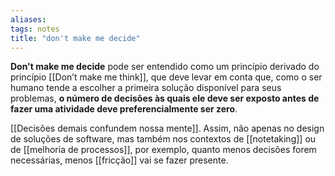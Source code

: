 ```yaml
---
aliases: 
tags: notes
title: "don't make me decide"
---
```


**Don't make me decide** pode ser entendido como um princípio derivado do princípio [[Don’t make me think]], que deve levar em conta que, como o ser humano tende a escolher a primeira solução disponível para seus problemas, **o número de decisões às quais ele deve ser exposto antes de fazer uma atividade deve preferencialmente ser zero**.

[[Decisões demais confundem nossa mente]]. Assim, não apenas no design de soluções de software, mas também nos contextos de [[notetaking]] ou de [[melhoria de processos]], por exemplo, quanto menos decisões forem necessárias, menos [[fricção]] vai se fazer presente.